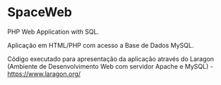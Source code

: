 # SpaceWeb
PHP Web Application with SQL.

Aplicação em HTML/PHP com acesso a Base de Dados MySQL.

Código executado para apresentação da aplicação através do Laragon (Ambiente de Desenvolvimento Web com servidor Apache e MySQL) - https://www.laragon.org/

